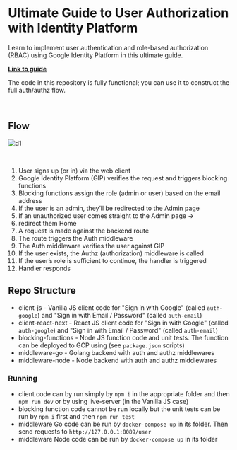 # Ultimate Guide to User Authorization with Identity Platform


Learn to implement user authentication and role-based authorization (RBAC) using Google Identity Platform in this ultimate guide.

[**Link to guide**](https://dev.to/michalmoravik/ultimate-guide-to-user-authorization-with-identity-platform-5ekg)

The code in this repository is fully functional; you can use it to construct the full auth/authz flow.

<br />

## Flow

![d1](https://github.com/MichalMoravik/google-identity-guide/assets/32333157/e6510e8d-a635-494b-9f23-82aed18eb18b)

<br />

1. User signs up (or in) via the web client
2. Google Identity Platform (GIP) verifies the request and triggers blocking functions
3. Blocking functions assign the role (admin or user) based on the email address
4. If the user is an admin, they’ll be redirected to the Admin page
5. If an unauthorized user comes straight to the Admin page →
6. redirect them Home
7. A request is made against the backend route
8. The route triggers the Auth middleware
9. The Auth middleware verifies the user against GIP
10. If the user exists, the Authz (authorization) middleware is called
11. If the user’s role is sufficient to continue, the handler is triggered
12. Handler responds

## Repo Structure

- client-js - Vanilla JS client code for "Sign in with Google" (called `auth-google`) and "Sign in with Email / Password" (called `auth-email`)
- client-react-next - React JS client code for "Sign in with Google" (called `auth-google`) and "Sign in with Email / Password" (called `auth-email`)
- blocking-functions - Node JS function code and unit tests. The function can be deployed to GCP using (see `package.json` scripts)
- middleware-go - Golang backend with auth and authz middlewares
- middleware-node - Node backend with auth and authz middlewares

### Running

- client code can by run simply by `npm i` in the appropriate folder and then `npm run dev` or by using live-server (in the Vanilla JS case)
- blocking function code cannot be run locally but the unit tests can be run by `npm i` first and then `npm run test`
- middleware Go code can be run by `docker-compose up` in its folder. Then send requests to `http://127.0.0.1:8089/user`
- middleware Node code can be run by `docker-compose up` in its folder
